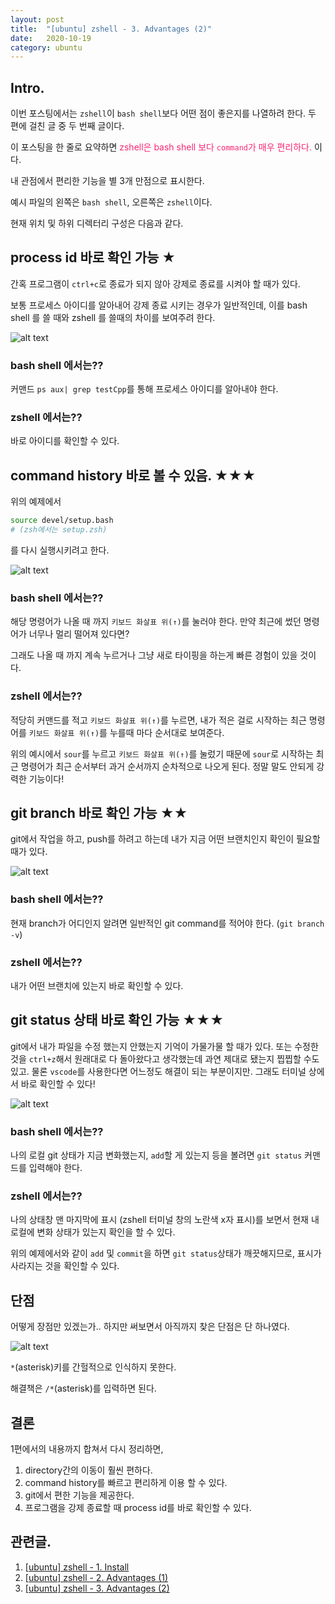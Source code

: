 ```yaml
---
layout: post
title:  "[ubuntu] zshell - 3. Advantages (2)"
date:   2020-10-19
category: ubuntu
---
```


## Intro.
이번 포스팅에서는 `zshell`이 `bash shell`보다 어떤 점이 좋은지를 나열하려 한다. 두 편에 걸친 글 중 두 번째 글이다.

이 포스팅을 한 줄로 요약하면 <span style="color:#f92672">zshell은 bash shell 보다 `command`가 매우 편리하다.</span> 이다.

내 관점에서 편리한 기능을 별 3개 만점으로 표시한다.

예시 파일의 왼쪽은 `bash shell`, 오른쪽은 `zshell`이다.

현재 위치 및 하위 디렉터리 구성은 다음과 같다.

## process id 바로 확인 가능 ★
간혹 프로그램이 `ctrl+c`로 종료가 되지 않아 강제로 종료를 시켜야 할 때가 있다.

보통 프로세스 아이디를 알아내어 강제 종료 시키는 경우가 일반적인데, 이를 bash shell 를 쓸 때와 zshell 를 쓸때의 차이를 보여주려 한다. 

![alt text](/public/img/ubuntu/zsh-3-1.gif)

### bash shell 에서는??
커맨드 `ps aux| grep testCpp`를 통해 프로세스 아이디를 알아내야 한다.

### zshell 에서는??
바로 아이디를 확인할 수 있다.

## command history 바로 볼 수 있음. ★★★
위의 예제에서 
```bash
source devel/setup.bash
# (zsh에서는 setup.zsh)
```
를 다시 실행시키려고 한다.

![alt text](/public/img/ubuntu/zsh-3-2.gif)

### bash shell 에서는??
해당 명령어가 나올 때 까지 `키보드 화살표 위(↑)`를 눌러야 한다. 만약 최근에 썼던 명령어가 너무나 멀리 떨어져 있다면? 

그래도 나올 때 까지 계속 누르거나 그냥 새로 타이핑을 하는게 빠른 경험이 있을 것이다.

### zshell 에서는??
적당히 커맨드를 적고 `키보드 화살표 위(↑)`를 누르면, 내가 적은 걸로 시작하는 최근 명령어를 `키보드 화살표 위(↑)`를 누를때 마다 순서대로 보여준다. 

위의 예시에서 `sour`를 누르고 `키보드 화살표 위(↑)`를 눌렀기 때문에 `sour`로 시작하는 최근 명령어가 최근 순서부터 과거 순서까지 순차적으로 나오게 된다. 정말 말도 안되게 강력한 기능이다!

## git branch 바로 확인 가능 ★★
git에서 작업을 하고, push를 하려고 하는데 내가 지금 어떤 브랜치인지 확인이 필요할 때가 있다.

![alt text](/public/img/ubuntu/zsh-3-3.gif)

### bash shell 에서는??
현재 branch가 어디인지 알려면 일반적인 git command를 적어야 한다. (`git branch -v`) 

### zshell 에서는??
내가 어떤 브랜치에 있는지 바로 확인할 수 있다.

## git status 상태 바로 확인 가능 ★★★
git에서 내가 파일을 수정 했는지 안했는지 기억이 가물가물 할 때가 있다. 또는 수정한 것을 `ctrl+z`해서 원래대로 다 돌아왔다고 생각했는데 과연 제대로 됐는지 찝찝할 수도 있고. 물론 `vscode`를 사용한다면 어느정도 해결이 되는 부분이지만. 그래도 터미널 상에서 바로 확인할 수 있다!

![alt text](/public/img/ubuntu/zsh-3-4.gif)

### bash shell 에서는??
나의 로컬 git 상태가 지금 변화했는지, `add`할 게 있는지 등을 볼려면 `git status` 커맨드를 입력해야 한다.

### zshell 에서는??
나의 상태창 맨 마지막에 표시 (zshell 터미널 창의 노란색 x자 표시)를 보면서 현재 내 로컬에 변화 상태가 있는지 확인을 할 수 있다.

위의 예제에서와 같이 `add` 및 `commit`을 하면 `git status`상태가 깨끗해지므로, 표시가 사라지는 것을 확인할 수 있다.

## 단점
어떻게 장점만 있겠는가.. 하지만 써보면서 아직까지 찾은 단점은 단 하나였다.

![alt text](/public/img/ubuntu/zsh-3-5.gif)

`*`(asterisk)키를 간헐적으로 인식하지 못한다. 

해결책은 `/*`(asterisk)를 입력하면 된다.


## 결론
1편에서의 내용까지 합쳐서 다시 정리하면, 
1. directory간의 이동이 훨씬 편하다.
2. command history를 빠르고 편리하게 이용 할 수 있다.
3. git에서 편한 기능을 제공한다.
4. 프로그램을 강제 종료할 때 process id를 바로 확인할 수 있다.

## 관련글.
1. [[ubuntu] zshell - 1. Install](https://undol26.github.io/ubuntu/2020/10/03/ubuntu-zsh1.html)
2. [[ubuntu] zshell - 2. Advantages (1)](https://undol26.github.io/ubuntu/2020/10/18/ubuntu-zsh2.html)
3. [[ubuntu] zshell - 3. Advantages (2)](https://undol26.github.io/ubuntu/2020/10/19/ubuntu-zsh3.html)